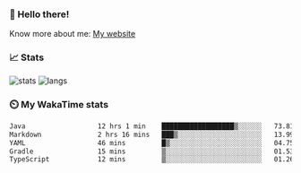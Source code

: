 ### 👋 Hello there!

Know more about me: [My website](https://onlyra1n.top)


### 📈 Stats

![stats](https://github-readme-stats.vercel.app/api?username=Fiz-Victor&theme=dracula&show_icons=true)
![langs](https://github-readme-stats.vercel.app/api/top-langs/?username=Fiz-Victor&theme=dracula&layout=compact)

### ⏲️ My WakaTime stats

<!--START_SECTION:waka-->

```txt
Java                  12 hrs 1 min    ██████████████████▒░░░░░░   73.81 %
Markdown              2 hrs 16 mins   ███▒░░░░░░░░░░░░░░░░░░░░░   13.99 %
YAML                  46 mins         █▒░░░░░░░░░░░░░░░░░░░░░░░   04.75 %
Gradle                15 mins         ▒░░░░░░░░░░░░░░░░░░░░░░░░   01.53 %
TypeScript            12 mins         ▒░░░░░░░░░░░░░░░░░░░░░░░░   01.26 %
```

<!--END_SECTION:waka-->
